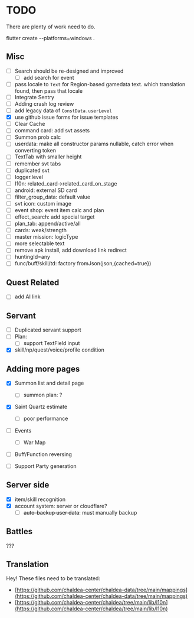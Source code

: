 # TODO

There are plenty of work need to do.

flutter create --platforms=windows .

## Misc

- [ ] Search should be re-designed and improved
  - [ ] add search for event 
- [ ] pass locale to `Text` for Region-based gamedata text.
      which translation found, then pass that locale
- [ ] Integrate Sentry
- [ ] Adding crash log review
- [ ] add legacy data of `ConstData.userLevel`
- [x] use github issue forms for issue templates
- [ ] Clear Cache
- [ ] command card: add svt assets
- [ ] Summon prob calc
- [ ] userdata: make all constructor params nullable, catch error when converting token 
- [ ] TextTab with smaller height
- [ ] remember svt tabs
- [ ] duplicated svt
- [ ] logger.level
- [ ] l10n: related_card->related_card_on_stage
- [ ] android: external SD card
- [ ] filter_group_data: default value
- [ ] svt icon: custom image
- [ ] event shop: event item calc and plan
- [ ] effect_search: add special target
- [ ] plan_tab: append/active/all
- [ ] cards: weak/strength
- [ ] master mission: logicType
- [ ] more selectable text
- [ ] remove apk install, add download link redirect
- [ ] huntingId=any
- [ ] func/buff/skill/td: factory fromJson(json,{cached=true})

## Quest Related

- [ ] add AI link

## Servant

- [ ] Duplicated servant support
- [ ] Plan:
  - [ ] support TextField input
- [x] skill/np/quest/voice/profile condition

## Adding more pages

- [x] Summon list and detail page
  - [ ] summon plan: ?
- [x] Saint Quartz estimate
  - [ ] poor performance
- [ ] Events
  - [ ] War Map
- [ ] Buff/Function reversing
- [ ] Support Party generation


## Server side

- [x] item/skill recognition
- [x] account system: server or cloudflare?
  - [ ] ~~auto-backup user data~~: must manually backup

## Battles

???

## Translation

Hey! These files need to be translated:

- [https://github.com/chaldea-center/chaldea-data/tree/main/mappings](https://github.com/chaldea-center/chaldea-data/tree/main/mappings)
- [https://github.com/chaldea-center/chaldea/tree/main/lib/l10n](https://github.com/chaldea-center/chaldea/tree/main/lib/l10n)
